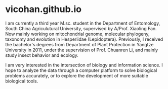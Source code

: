 # vicohan.github.io

I am currently a third year M.sc. student in the Department of Entomology, South China Agriculutural University, supervised by A/Prof. Xiaoling Fan. Now mainly working on mitochondrial genome, molecular phylogeny, taxonomy and evolution in Hesperiidae (Lepidoptera). Previously, I received the bachelor's degrees from Department of Plant Protection in Yangtze University in 2011, under the supervision of Prof. Chuanren Li, and mainly study insect behavior and ecology.

I am very interested in the intersection of biology and information science. I hope to analyze the data through a computer platform to solve biological problems accurately, or to explore the development of more suitable biological tools.
